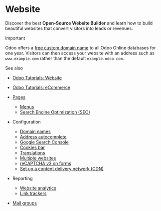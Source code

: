 # Website

Discover the best **Open-Source Website Builder** and learn how to build
beautiful websites that convert visitors into leads or revenues.

Important

Odoo offers a [free custom domain
name](website/configuration/domain_names.html#domain-name-register) to all
Odoo Online databases for one year. Visitors can then access your website with
an address such as `www.example.com` rather than the default
`example.odoo.com`.

See also

  * [Odoo Tutorials: Website](https://www.odoo.com/slides/website-25)

  * [Odoo Tutorials: eCommerce](https://www.odoo.com/slides/ecommerce-26)

  * [Pages](website/pages.html)
    * [Menus](website/pages/menus.html)
    * [Search Engine Optimization (SEO)](website/pages/seo.html)
  * Configuration
    * [Domain names](website/configuration/domain_names.html)
    * [Address autocomplete](website/configuration/address_autocomplete.html)
    * [Google Search Console](website/configuration/google_search_console.html)
    * [Cookies bar](website/configuration/cookies_bar.html)
    * [Translations](website/configuration/translate.html)
    * [Multiple websites](website/configuration/multi_website.html)
    * [reCAPTCHA v3 on forms](website/configuration/recaptcha.html)
    * [Set up a content delivery network (CDN)](website/configuration/cdn.html)
  * Reporting
    * [Website analytics](website/reporting/analytics.html)
    * [Link trackers](website/reporting/link_tracker.html)
  * [Mail groups](website/mail_groups.html)

